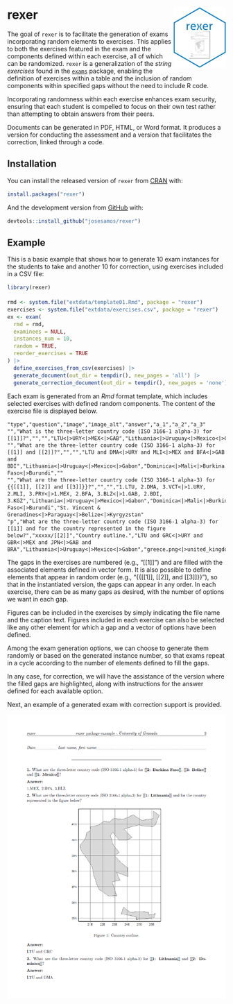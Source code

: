 
<!-- README.md is generated from README.Rmd. Please edit that file -->

# rexer <img src="man/figures/logo.png" align="right" height="139" alt="" />

<!-- badges: start -->
<!-- badges: end -->

The goal of `rexer` is to facilitate the generation of exams
incorporating random elements to exercises. This applies to both the
exercises featured in the exam and the components defined within each
exercise, all of which can be randomized. `rexer` is a generalization of
the *string exercises* found in the
[`exams`](https://CRAN.R-project.org/package=exams) package, enabling
the definition of exercises within a table and the inclusion of random
components within specified gaps without the need to include R code.

Incorporating randomness within each exercise enhances exam security,
ensuring that each student is compelled to focus on their own test
rather than attempting to obtain answers from their peers.

Documents can be generated in PDF, HTML, or Word format. It produces a
version for conducting the assessment and a version that facilitates the
correction, linked through a code.

## Installation

You can install the released version of `rexer` from
[CRAN](https://CRAN.R-project.org) with:

``` r
install.packages("rexer")
```

And the development version from [GitHub](https://github.com/) with:

<!-- You can install the development version from [GitHub](https://github.com/) with: -->

``` r
devtools::install_github("josesamos/rexer")
```

## Example

This is a basic example that shows how to generate 10 exam instances for
the students to take and another 10 for correction, using exercises
included in a CSV file:

``` r
library(rexer)

rmd <- system.file("extdata/template01.Rmd", package = "rexer")
exercises <- system.file("extdata/exercises.csv", package = "rexer")
ex <- exam(
  rmd = rmd,
  examinees = NULL,
  instances_num = 10,
  random = TRUE,
  reorder_exercises = TRUE
) |>
  define_exercises_from_csv(exercises) |>
  generate_document(out_dir = tempdir(), new_pages = 'all') |>
  generate_correction_document(out_dir = tempdir(), new_pages = 'none')
```

Each exam is generated from an *Rmd* format template, which includes
selected exercises with defined random components. The content of the
exercise file is displayed below.

``` csv
"type","question","image","image_alt","answer","a_1","a_2","a_3"
"","What is the three-letter country code (ISO 3166-1 alpha-3) for [[1]]?","","","LTU<|>URY<|>MEX<|>GAB","Lithuania<|>Uruguay<|>Mexico<|>Gabon","",""
"","What are the three-letter country code (ISO 3166-1 alpha-3) for [[1]] and [[2]]?","","","LTU and DMA<|>URY and MLI<|>MEX and BFA<|>GAB and BDI","Lithuania<|>Uruguay<|>Mexico<|>Gabon","Dominica<|>Mali<|>Burkina Faso<|>Burundi",""
"","What are the three-letter country code (ISO 3166-1 alpha-3) for {{[[1]], [[2]] and [[3]]}}?","","","1.LTU, 2.DMA, 3.VCT<|>1.URY, 2.MLI, 3.PRY<|>1.MEX, 2.BFA, 3.BLZ<|>1.GAB, 2.BDI, 3.KGZ","Lithuania<|>Uruguay<|>Mexico<|>Gabon","Dominica<|>Mali<|>Burkina Faso<|>Burundi","St. Vincent & Grenadines<|>Paraguay<|>Belize<|>Kyrgyzstan"
"p","What are the three-letter country code (ISO 3166-1 alpha-3) for [[1]] and for the country represented in the figure below?","xxxxx/[[2]]","Country outline.","LTU and GRC<|>URY and GBR<|>MEX and JPN<|>GAB and BRA","Lithuania<|>Uruguay<|>Mexico<|>Gabon","greece.png<|>united_kingdom.png<|>japan.png<|>brazil.png",
```

The gaps in the exercises are numbered (e.g., “\[\[1\]\]”) and are
filled with the associated elements defined in vector form. It is also
possible to define elements that appear in random order (e.g.,
“{{\[\[1\]\], \[\[2\]\], and \[\[3\]\]}}”), so that in the instantiated
version, the gaps can appear in any order. In each exercise, there can
be as many gaps as desired, with the number of options we want in each
gap.

Figures can be included in the exercises by simply indicating the file
name and the caption text. Figures included in each exercise can also be
selected like any other element for which a gap and a vector of options
have been defined.

Among the exam generation options, we can choose to generate them
randomly or based on the generated instance number, so that exams repeat
in a cycle according to the number of elements defined to fill the gaps.

In any case, for correction, we will have the assistance of the version
where the filled gaps are highlighted, along with instructions for the
answer defined for each available option.

Next, an example of a generated exam with correction support is
provided.

![](man/figures/example01.png)
